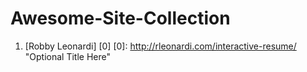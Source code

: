 # Awesome-Site-Collection
1. [Robby Leonardi] [0]
[0]: http://rleonardi.com/interactive-resume/  "Optional Title Here"

